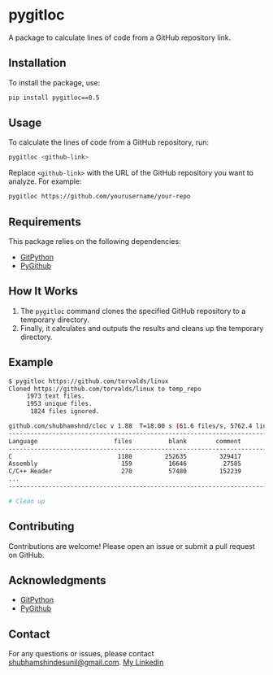 # pygitloc

A package to calculate lines of code from a GitHub repository link.

## Installation

To install the package, use:

```bash
pip install pygitloc==0.5
```

## Usage

To calculate the lines of code from a GitHub repository, run:

```bash
pygitloc <github-link>
```

Replace `<github-link>` with the URL of the GitHub repository you want to analyze. For example:

```bash
pygitloc https://github.com/yourusername/your-repo
```

## Requirements

This package relies on the following dependencies:

- [GitPython](https://pypi.org/project/GitPython/)
- [PyGithub](https://pypi.org/project/PyGithub/)

## How It Works

1. The `pygitloc` command clones the specified GitHub repository to a temporary directory.
2. Finally, it calculates and outputs the results and cleans up the temporary directory.

## Example

```bash
$ pygitloc https://github.com/torvalds/linux
Cloned https://github.com/torvalds/linux to temp_repo
     1973 text files.
     1953 unique files.
      1824 files ignored.

github.com/shubhamshnd/cloc v 1.88  T=18.00 s (61.6 files/s, 5762.4 lines/s)
-------------------------------------------------------------------------------
Language                     files          blank        comment           code
-------------------------------------------------------------------------------
C                             1180         252635         329417        2046599
Assembly                       159          16646          27585         108099
C/C++ Header                   270          57480         152239          96316
...
-------------------------------------------------------------------------------

# Clean up
```

## Contributing

Contributions are welcome! Please open an issue or submit a pull request on GitHub.


## Acknowledgments

- [GitPython](https://github.com/gitpython-developers/GitPython)
- [PyGithub](https://github.com/PyGithub/PyGithub)

## Contact

For any questions or issues, please contact [shubhamshindesunil@gmail.com](mailto:shubhamshindesunil@gmail.com).
[My Linkedin](https://www.linkedin.com/in/shubham-shnd/)

